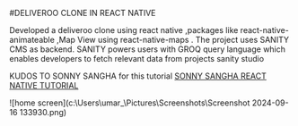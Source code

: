 #DELIVEROO CLONE IN REACT NATIVE 

Developed a deliveroo clone using react native ,packages like react-native-animateable ,Map View using react-native-maps . The project uses SANITY CMS as backend. SANITY powers users with GROQ query language which enables developers to fetch relevant data from projects sanity studio

KUDOS TO SONNY SANGHA for this tutorial [SONNY SANGHA REACT NATIVE TUTORIAL](https://youtu.be/AkEnidfZnCU?si=WtxdvmomTc0uz9d_)

![home screen](c:\Users\umar_\Pictures\Screenshots\Screenshot 2024-09-16 133930.png)
